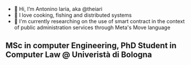 - 👋 Hi, I’m Antonino Iaria, aka @theiari 
- 👀 I love cooking, fishing and distributed systems
- 🌱 I'm currently researching on the use of smart contract in the context of public administration services through Meta's Move language

## MSc in computer Engineering, PhD Student in Computer Law @ Univeristà di Bologna
